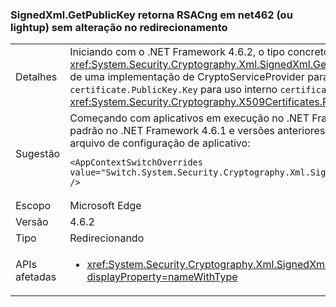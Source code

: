 ### <a name="signedxmlgetpublickey-returns-rsacng-on-net462-or-lightup-without-retargeting-change"></a>SignedXml.GetPublicKey retorna RSACng em net462 (ou lightup) sem alteração no redirecionamento

|   |   |
|---|---|
|Detalhes|Iniciando com o .NET Framework 4.6.2, o tipo concreto do objeto retornado pelo <xref:System.Security.Cryptography.Xml.SignedXml.GetPublicKey%2A?displayProperty=nameWithType> método alterado (sem uma sutileza) de uma implementação de CryptoServiceProvider para uma implementação Cng. Isso ocorre porque a implementação é alterado de uso <code>certificate.PublicKey.Key</code> para uso interno <code>certificate.GetAnyPublicKey</code> que encaminha à <xref:System.Security.Cryptography.X509Certificates.RSACertificateExtensions.GetRSAPublicKey%2A?displayProperty=nameWithType>.|
|Sugestão|Começando com aplicativos em execução no .NET Framework 4.7.1, você pode usar a implementação de CryptoServiceProvider usada por padrão no .NET Framework 4.6.1 e versões anteriores, adicionando a seguinte configuração de alternar para o [tempo de execução](~/docs/framework/configure-apps/file-schema/runtime/runtime-element.md)seção do arquivo de configuração de aplicativo:<pre><code class="language-xml">&lt;AppContextSwitchOverrides value=&quot;Switch.System.Security.Cryptography.Xml.SignedXmlUseLegacyCertificatePrivateKey=true&quot; /&gt;&#13;&#10;</code></pre>|
|Escopo|Microsoft Edge|
|Versão|4.6.2|
|Tipo|Redirecionando|
|APIs afetadas|<ul><li><xref:System.Security.Cryptography.Xml.SignedXml.CheckSignatureReturningKey(System.Security.Cryptography.AsymmetricAlgorithm@)?displayProperty=nameWithType></li></ul>|

